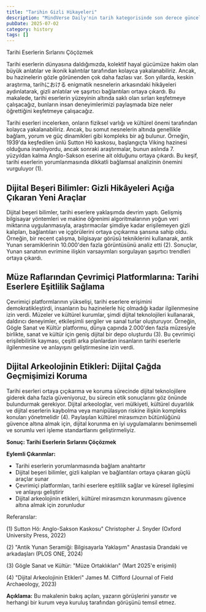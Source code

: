 ```yaml
---
title: "Tarihin Gizli Hikayeleri"
description: "MindVerse Daily'nin tarih kategorisinde son derece güncel araştırmaları ve analizleri keşfedin."
pubDate: 2025-07-02
category: history
tags: []
---
```


Tarihi Eserlerin Sırlarını Çöçözmek

Tarihi eserlerin dünyasına daldığımızda, kolektif hayal gücümüze hakim olan büyük anlatılar ve ikonik kalıntılar tarafından kolayca yakalanabiliriz. Ancak, bu hazinelerin gözle görünenden çok daha fazlası var. Son yıllarda, keskin araştırma, tarihにおける enigmatik nesnelerin arkasındaki hikâyeleri aydınlatarak, gizli anlatılar ve şaşırtıcı bağlantıları ortaya çıkardı. Bu makalede, tarihi eserlerin yüzeyinin altında saklı olan sırları keşfetmeye çalışacağız, bunların insan deneyimlerimizi paylaşmada bize neler öğrettiğini keşfetmeye çalışacağız.

Tarihi eserleri incelerken, onların fiziksel varlığı ve kültürel önemi tarafından kolayca yakalanabiliriz. Ancak, bu somut nesnelerin altında genellikle bağlam, yorum ve güç dinamikleri gibi kompleks bir ağ bulunur. Örneğin, 1939'da keşfedilen ünlü Sutton Hö kaskosu, başlangıçta Viking hazinesi olduğuna inanılıyordu, ancak sonraki araştırmalar, bunun aslında 7. yüzyıldan kalma Anglo-Sakson eserine ait olduğunu ortaya çıkardı. Bu keşif, tarihi eserlerin yorumlanmasında dikkatli bağlamsal analizinin önemini vurguluyor (1).

## Dijital Beşeri Bilimler: Gizli Hikâyeleri Açığa Çıkaran Yeni Araçlar

Dijital beşeri bilimler, tarihi eserlere yaklaşımda devrim yaptı. Gelişmiş bilgisayar yöntemleri ve makine öğrenimi algoritmalarının yoğun veri miktarına uygulanmasıyla, araştırmacılar şimdiye kadar erişilemeyen gizli kalıpları, bağlantıları ve içgörülerini ortaya çıçıkarma şansına sahip oldu. Örneğin, bir recent çalışma, bilgisayar görüsü tekniklerini kullanarak, antik Yunan seramiklerinin 10.000'den fazla görüntüsünü analiz etti (2). Sonuçlar, Yunan sanatının evrimine ilişkin varsayımları sorgulayan şaşırtıcı trendleri ortaya çıkardı.

## Müze Raflarından Çevrimiçi Platformlarına: Tarihi Eserlere Eşitlilik Sağlama

Çevrimiçi platformlarının yükselişi, tarihi eserlere erişimini demokratikleştirdi, insanların bu hazinelerle hiç olmadığı kadar ilgilenmesine izin verdi. Müzeler ve kültürel kurumlar, şimdi dijital teknolojileri kullanarak, daldırıcı deneyimler, etkileşimli sergiler ve sanal turlar oluşturuyor. Örneğin, Gögle Sanat ve Kültür platformu, dünya çapında 2.000'den fazla müzesiyle birlikte, sanat ve kültür için geniş dijital bir depo oluşturdu (3). Bu çevrimiçi erişilebilirlik kayması, çeşitli arka planlardan insanların tarihi eserlerle ilgilenmesine ve anlayışını geliştirmesine izin verdi.

## Dijital Arkeolojinin Etikleri: Dijital Çağda Geçmişimizi Koruma

Tarihi eserleri ortaya çıçıkarma ve koruma sürecinde dijital teknolojilere giderek daha fazla güveniyoruz, bu sürecin etik sonuçlarını göz önünde bulundurmak gerekiyor. Dijital arkeologlar, veri mülkiyeti, kültürel duyarlılık ve dijital eserlerin kaybolma veya manipülasyon riskine ilişkin kompleks konuları yönetmelidir (4). Paylaşılan kültürel mirasımızın bütünlüğünü güvence altına almak için, dijital korunma en iyi uygulamalarını benimsemeli ve sorumlu veri işleme standartlarını geliştirmeliyiz.

**Sonuç: Tarihi Eserlerin Sırlarını Çöçözmek**

**Eylemli Çıkarımlar:**

* Tarihi eserlerin yorumlanmasında bağlam anahtartır
* Dijital beşeri bilimler, gizli kalıpları ve bağlantıları ortaya çıkaran güçlü araçlar sunar
* Çevrimiçi platformları, tarihi eserlere eşitlilik sağlar ve küresel ilgileşimi ve anlayışı geliştirir
* Dijital arkeolojinin etikleri, kültürel mirasımızın korunmasını güvence altına almak için zorunludur

Referanslar:

(1) Sutton Hö: Anglo-Sakson Kaskosu" Christopher J. Snyder (Oxford University Press, 2022)

(2) "Antik Yunan Seramiği: Bilgisayarla Yaklaşım" Anastasia Drandaki ve arkadaşları (PLOS ONE, 2024)

(3) Gögle Sanat ve Kültür: "Müze Ortaklıkları" (Mart 2025'e erişimli)

(4) "Dijital Arkeolojinin Etikleri" James M. Clifford (Journal of Field Archaeology, 2023)

**Açıklama:** Bu makalenin bakış açıları, yazarın görüşlerini yansıtır ve herhangi bir kurum veya kuruluş tarafından görüşünü temsil etmez.
